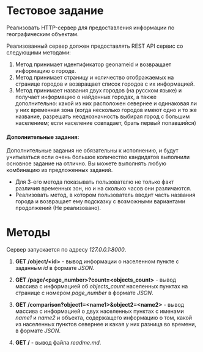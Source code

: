 
# Тестовое задание 

Реализовать HTTP-сервер для предоставления информации по географическим объектам.

Реализованный сервер должен предоставлять REST API сервис со следующими методами:
1.	Метод принимает идентификатор geonameid и возвращает информацию о городе.
2.	Метод принимает страницу и количество отображаемых на странице городов и возвращает список городов с их информацией. 
3.	Метод принимает названия двух городов (на русском языке) и получает информацию о найденных городах, а также дополнительно: какой из них расположен севернее и одинаковая ли у них временная зона (когда несколько городов имеют одно и то же название, разрешать неоднозначность выбирая город с большим населением; если население совпадает, брать первый попавшийся)

#### Дополнительные задания:
Дополнительные задания не обязательны к исполнению, и будут учитываться если очень большое количество кандидатов выполнили основное задание на отлично. Вы можете выполнять любую комбинацию из предложенных заданий.
*	Для 3-его метода показывать пользователю не только факт различия временных зон, но и на сколько часов они различаются.
*	Реализовать метод, в котором пользователь вводит часть названия города и возвращает ему подсказку с возможными вариантами продолжений (Не реализовано).

# Методы

Сервер запускается по адресу *127.0.0.1:8000*.

1. **GET /object/\<id\>** - вывод информации о населенном пункте с заданным *id* в формате *JSON*.

2. **GET /page/\<page_number\>?count=\<objects_count\>** - вывод массива с информацией об *objects_count* населенных пунктах на странице с номером *page_number* в формате *JSON*.

3. **GET /comparison?object1=\<name1\>&object2=\<name2\>** - вывод массива с информацией о двух населенных пунктах с именами *name1* и *name2* и объекта, содержащего информацию о том, какой из населенных пунктов севернее и какая у них разница во времени, в формате *JSON*.

4. **GET /** - вывод файла *readme.md*.

